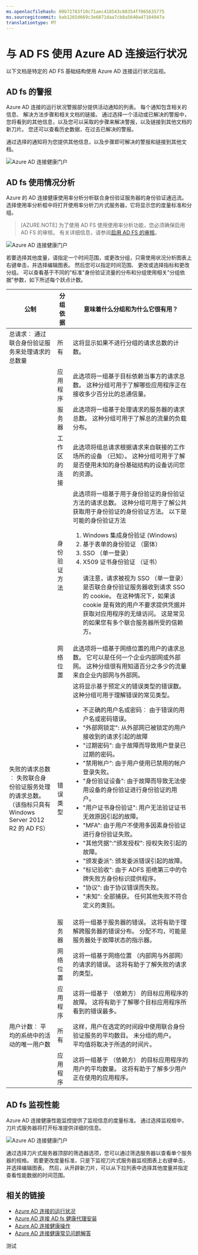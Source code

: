 ```yaml
---
ms.openlocfilehash: 09b72783f10c71aec418543c08354ff065635775
ms.sourcegitcommit: bab1265d669c3e6871daa7cb8a5640a47104947a
translationtype: MT
---
```


<properties 
    pageTitle="使用 Azure 广告健康与 AD FS |Microsoft Azure" 
    description="这是 Azure AD 连接状况页面如何监视您在内部 AD FS 基础结构。" 
    services="active-directory" 
    documentationCenter="" 
    authors="billmath" 
    manager="stevenpo" 
    editor="curtand"/>

<tags 
    ms.service="active-directory" 
    ms.workload="identity" 
    ms.tgt_pltfrm="na" 
    ms.devlang="na" 
    ms.topic="get-started-article" 
    ms.date="08/14/2015" 
    ms.author="billmath"/>

# 与 AD FS 使用 Azure AD 连接运行状况 
以下文档是特定的 AD FS 基础结构使用 Azure AD 连接运行状况监视。

## AD fs 的警报
Azure AD 连接的运行状况警报部分提供活动通知的列表。 每个通知包含相关的信息、 解决方法步骤和相关文档的链接。 通过选择一个活动或已解决的警报中，您将看到的其他信息，以及您可以采取的步骤来解决警报，以及链接到其他文档的新刀片。 您还可以查看历史数据，在过去已解决的警报。

通过选择的通知将为您提供其他信息，以及步骤即可解决的警报和链接到其他文档。

![Azure AD 连接健康门户](./media/active-directory-aadconnect-health/alert2.png)



## AD fs 使用情况分析
Azure 的 AD 连接健康使用率分析分析联合身份验证服务器的身份验证通迅流。 选择使用率分析框中将打开使用率分析刀片式服务器，它将显示您的度量标准和分组。

>[AZURE.NOTE] 为了使用 AD FS 使用使用率分析功能，您必须确保启用 AD FS 的审核。 有关详细信息，请参阅[启用 AD FS 的审核](active-directory-aadconnect-health-operations.md#enable-auditing-for-ad-fs)。 

![Azure AD 连接健康门户](./media/active-directory-aadconnect-health/report1.png)

若要选择其他度量，请指定一个时间范围，或更改分组，只需使用状况分析图表上右键单击，并选择编辑图表。 然后您可以指定时间范围、 更改或选择指标和更改分组。 可以查看基于不同的"标准"身份验证流量的分布和分组使用相关"分组依据"参数，如下所述每个跃点计数。

| 公制 | 分组依据 | 意味着什么分组和为什么它很有用？ |
| ------ | -------- | -------------------------------------------- |
| 总请求︰ 通过联合身份验证服务来处理请求的总数量 | 所有 | 这将显示如果不进行分组的请求总数的计数。 |
|  | 应用程序	 | 此选项将一组基于目标依赖当事方的请求总数。 这种分组可用于了解哪些应用程序正在接收多少百分比的总通信量。 |
|  | 服务器 | 此选项将一组基于处理请求的服务器的请求总数。 这种分组可用于了解总的流量的负载分布。 |
|  | 工作区的连接 | 此选项将组总请求根据请求来自联接的工作场所的设备 （已知）。 这种分组可用于了解是否使用未知的身份基础结构的设备访问您的资源。 |
|  | 身份验证方法 | 此选项将一组基于用于身份验证的身份验证方法的请求总数。 这种分组可用于了解公共获取用于身份验证的身份验证方法。 以下是可能的身份验证方法 <ol> <li>Windows 集成身份验证 (Windows)</li> <li>基于表单的身份验证 （窗体）</li> <li>SSO （单一登录）</li> <li>X509 证书身份验证 （证书）</li> <br>请注意，请求被视为 SSO （单一登录） 是否联合身份验证服务器收到请求 SSO 的 cookie。 在这种情况下，如果该 cookie 是有效的用户不要求提供凭据并获取对应用程序的无缝访问。 这是常见的如果您有多个联合服务器所受的信赖方。 |
|  | 网络位置 | 此选项将一组基于网络位置的用户的请求总数。 它可以是任何一个企业内部网或外部网。 这种分组很有用知道百分之多少的流量来自企业内部网与外部网。 |
| 失败的请求总数︰ 失败联合身份验证服务处理的请求总数。 <br> （该指标只具有 Windows Server 2012 R2 的 AD FS）| 错误类型 | 这将显示基于预定义的错误类型的错误数。 这种分组可用于理解错误的常见类型。 <ul><li>不正确的用户名或密码︰ 由于错误的用户名或密码错误。</li> <li>"外部网锁定": 从外部网已被锁定的用户接收到的请求引起的故障 </li><li> "过期密码": 由于故障而导致用户登录已过期的密码。</li><li>"禁用帐户": 由于用户使用已禁用的帐户登录失败。</li><li>"身份验证设备": 由于故障而导致无法使用设备的身份验证进行身份验证的用户。</li><li>"用户证书身份验证": 用户无法验证证书无效原因引起的故障。</li><li>"MFA": 由于用户不使用多因素身份验证进行身份验证失败。</li><li>"其他凭据":"颁发授权": 授权失败引起的故障。</li><li>"颁发委派": 颁发委派错误引起的故障。</li><li>"标记验收": 由于 ADFS 拒绝第三中的令牌失败方身份标识提供程序。</li><li>"协议": 由于协议错误而失败。</li><li>"未知": 全部捕获。 任何其他失败不符合定义的类别。</li> |
|  | 服务器 | 这将一组基于服务器的错误。 这将有助于理解跨服务器的错误分布。 分配不均，可能是服务器处于故障状态的指示器。 |
|  | 网络位置 | 这将一组基于网络位置 （内部网与外部网） 的请求的错误。 这将有助于了解失败的请求的类型。 |
|  | 应用程序	 | 这将一组基于 （依赖方） 的目标应用程序的故障。 这将有助于了解哪个目标应用程序所看到的错误最多。 |
| 用户计数︰ 平均的系统中的活动的唯一用户数 | 所有 | 这样，用户在选定的时间段中使用联合身份验证服务的平均数目。 未分组的用户。 <br>平均值将取决于所选的时间片。 |
|  | 应用程序	 | 这将一组基于 （依赖方） 的目标应用程序的用户的平均数量。 这将有助于了解多少用户正在使用的应用程序。 |


## AD fs 监视性能
Azure AD 连接健康性能监控提供了监视信息的度量标准。 通过选择监视框中，刀片式服务器将打开标准提供详细的信息。


![Azure AD 连接健康门户](./media/active-directory-aadconnect-health/perf1.png)


通过选择刀片式服务器顶部的筛选器选项，您可以通过筛选服务器以查看单个服务器的规格。 若要更改度量标准，只是下监视刀片式服务器监视图表上右键单击，并选择编辑图表。 然后，从开辟新刀片，可以从下拉列表中选择其他度量并指定查看性能数据的时间范围。




## 相关的链接

* [Azure AD 连接的运行状况](active-directory-aadconnect-health.md)
* [Azure AD 连接 AD fs 健康代理安装](active-directory-aadconnect-health-agent-install-adfs.md)
* [Azure AD 连接健康操作](active-directory-aadconnect-health-operations.md)
* [Azure AD 连接健康常见问题解答](active-directory-aadconnect-health-faq.md)

测试
